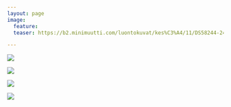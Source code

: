 ```yaml
---
layout: page
image:
  feature:
  teaser: https://b2.minimuutti.com/luontokuvat/kes%C3%A4/11/DS58244-245px.jpg

---
```


![](https://b2.minimuutti.com/luontokuvat/kes%C3%A4/11/DS58242-800px.jpg)

![](https://b2.minimuutti.com/luontokuvat/kes%C3%A4/11/DS58244-800px.jpg)

![](https://b2.minimuutti.com/luontokuvat/kes%C3%A4/11/DS58266-800px.jpg)

![](https://b2.minimuutti.com/luontokuvat/kes%C3%A4/11/DS58262-800px.jpg)
